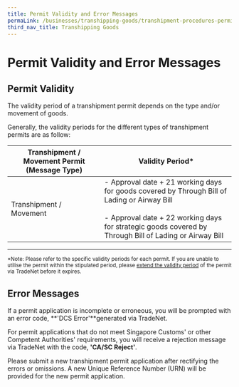 ```yaml
---
title: Permit Validity and Error Messages
permaLink: /businesses/transhipping-goods/transhipment-procedures-permit-validity-and-error-messages
third_nav_title: Transhipping Goods
---
```


# Permit Validity and Error Messages

## Permit Validity

The validity period of a transhipment permit depends on the type and/or movement of goods.

Generally, the validity periods for the different types of transhipment permits are as follow:

|Transhipment / Movement Permit (Message Type)  | Validity Period* |
|--|--|
| Transhipment / Movement | -   Approval date + 21 working days for goods covered by Through Bill of Lading or Airway Bill<br><Br>-   Approval date + 22 working days for strategic goods covered by Through Bill of Lading or Airway Bill |
  
***
<sup>*Note: Please refer to the specific validity periods for each permit. If you are unable to utilise the permit within the stipulated period, please [extend the validity period](https://www.customs.gov.sg/businesses/transhipping-goods/transhipment-procedures/permit-amendments-and-cancellation)  of the permit via TradeNet before it expires.

## Error Messages

If a permit application is incomplete or erroneous, you will be prompted with an error code,  **'DCS Error'**generated via TradeNet.

For permit applications that do not meet Singapore Customs' or other Competent Authorities' requirements, you will receive a rejection message via TradeNet with the code,  **'CA/SC Reject'**.

Please submit a new transhipment permit application after rectifying the errors or omissions. A new Unique Reference Number (URN) will be provided for the new permit application.
